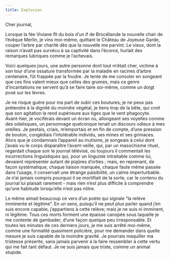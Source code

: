 ```yaml
---
title: Explosion
---
```

Cher journal,


Lorsque la fée Viviane fît du bois d’un if de Brocéliande la nouvelle chair de
l’évêque Merlin, je vins moi-même, quittant le Château de Joyeuse Garde, couper
l’arbre par charité dès que la nouvelle me parvint. Le vieux, dont la raison
n’avait pas survécu à sa captivité dans l’écorce, hurlait des remarques
lubriques comme je l’achevais. 

Voici quelques jours, une autre personne dont tout m’était cher, victime à son
tour d’une ossature transformée par la maladie en racines d’arbre centenaire,
fût frappée par la foudre. Je tente de me consoler en songeant que ces fins
valent mieux que celles des grumes, mais ce genre d’incantations ne servent
qu’à se faire taire soi-même, comme un doigt posé sur les lèvres. 

Je ne risque guère pour ma part de subir ces boutures; je ne peux pas prétendre
à la dignité du moindre végétal, je tiens trop de la bête, qui croit que son
agitation la rend supérieure aux tiges que le vent phagocyte. Avant-hier, je
vociférais devant un écran où, allongeant ses voyelles comme des odalisques, un
personnage quelconque tenait un discours odieux à mes oreilles. Je pestais,
criais, m’emportais et en fin de compte, d’une pression de bouton, congédiais
l’intolérable individu, ses mines et ses grimaces. Alors que je condamnais
l’appareil au mutisme, je songeais à celui dont j’avais vu le corps disparaître
l’avant-veille, qui, par un masochisme rituel, regardait chaque soir le journal
télévisé, où toujours il commentait les incorrections linguistiques qui, pour
un linguiste intraitable comme lui, devaient représenter autant de piqûres
d’orties ; mais, en reprenant, de façon systématique, chaque liaison manquée,
chaque faute même passée dans l’usage, il conservait une étrange paisibilité,
un calme imperturbable. Je n’ai jamais compris pourquoi il se mortifiait de la
sorte, car le contenu du journal lui plaisait rarement - mais rien n’est plus
difficile à comprendre qu’une habitude lorsqu’elle n’est pas nôtre.

Le même aimait beaucoup ce vers d’un poète qui signale “la relève imminente et
légitime”. En un sens, puisqu’il ne peut plus parler quand j’en suis encore
capable, j’appartiens à cette relève; mais je ne suis ni imminent, ni légitime.
Tous ces morts forment une épaisse canopée sous laquelle je me contente de
gambader, d’une façon quelque peu irresponsable. Et toutes les minutes de ces
derniers jours, je me suis arrêté moi-même, comme une formalité quasiment
policière, pour me demander dans quelle mesure je suis capable de la moindre
gravité. Je pourrais maquiller ma tristesse présente, sans jamais parvenir à la
faire ressembler à cette vertu qui me fait tant défaut. Je ne suis jamais que
triste, comme un animal stupide.
